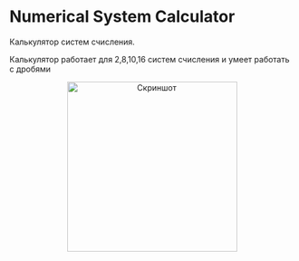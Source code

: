# Numerical System Calculator
Калькулятор систем счисления.


Калькулятор работает для 2,8,10,16 систем счисления и умеет работать с дробями

<p align="center">
    <img src="https://user-images.githubusercontent.com/90857526/156994008-11a79fe7-de34-41f2-bf18-56a6485f3e6a.png" alt="Скриншот" width="300"/>
</p>

